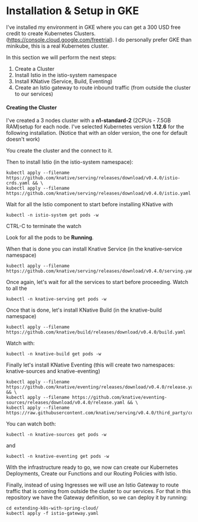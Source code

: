 # Installation & Setup in GKE
I've installed my environment in GKE where you can get a 300 USD free credit to create Kubernetes Clusters. (https://console.cloud.google.com/freetrial). I do personally prefer GKE than minikube, this is a real Kubernetes cluster. 

In this section we will perform the next steps:
1) Create a Cluster
2) Install Istio in the istio-system namespace
3) Install KNative (Service, Build, Eventing)
4) Create an Istio gateway to route inbound traffic (from outside the cluster to our services)

#### Creating the Cluster

I've created a 3 nodes cluster with a **n1-standard-2**  (2CPUs - 7.5GB RAM)setup for each node. I've selected Kubernetes version **1.12.6**  for the following installation. (Notice that with an older version, the one for default doesn't work)

You create the cluster and the connect to it.

Then to install Istio (in the istio-system namespace):
```
kubectl apply --filename https://github.com/knative/serving/releases/download/v0.4.0/istio-crds.yaml && \
kubectl apply --filename https://github.com/knative/serving/releases/download/v0.4.0/istio.yaml
```

Wait for all the Istio component to start before installing KNative with
```
kubectl -n istio-system get pods -w
```
CTRL-C to terminate the watch 

Look for all the pods to be **Running**. 

When that is done you can install Knative Service (in the knative-service namespace)

```
kubectl apply --filename https://github.com/knative/serving/releases/download/v0.4.0/serving.yaml
```
Once again, let's wait for all the services to start before proceeding.
Watch to all the 
```
kubectl -n knative-serving get pods -w
```

Once that is done, let's install KNative Build (in the knative-build namespace)
```
kubectl apply --filename https://github.com/knative/build/releases/download/v0.4.0/build.yaml
```

Watch with:

```
kubectl -n knative-build get pods -w
```

Finally let's install KNative Eventing (this will create two namespaces: knative-sources and knative-eventing)
```
kubectl apply --filename https://github.com/knative/eventing/releases/download/v0.4.0/release.yaml && \
kubectl apply --filename https://github.com/knative/eventing-sources/releases/download/v0.4.0/release.yaml && \
kubectl apply --filename https://raw.githubusercontent.com/knative/serving/v0.4.0/third_party/config/build/clusterrole.yaml
```

You can watch both:
```
kubectl -n knative-sources get pods -w
```
and 

```
kubectl -n knative-eventing get pods -w
```

With the infrastructure ready to go, we now can create our Kubernetes Deployments, Create our Functions and our Routing Policies with Istio.

Finally, instead of using Ingresses we will use an Istio Gateway to route traffic that is coming from outside the cluster to our services. 
For that in this repository we have the Gateway definition, so we can deploy it by running:

```
cd extending-k8s-with-spring-cloud/
kubectl apply -f istio-gateway.yaml
```

